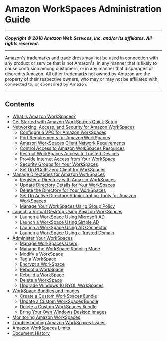 # Amazon WorkSpaces Administration Guide

-----
*****Copyright &copy; 2018 Amazon Web Services, Inc. and/or its affiliates. All rights reserved.*****

-----
Amazon's trademarks and trade dress may not be used in 
     connection with any product or service that is not Amazon's, 
     in any manner that is likely to cause confusion among customers, 
     or in any manner that disparages or discredits Amazon. All other 
     trademarks not owned by Amazon are the property of their respective
     owners, who may or may not be affiliated with, connected to, or 
     sponsored by Amazon.

-----
## Contents
+ [What Is Amazon WorkSpaces?](amazon-workspaces.md)
+ [Get Started with Amazon WorkSpaces Quick Setup](getting-started.md)
+ [Networking, Access, and Security for Amazon WorkSpaces](amazon-workspaces-networking.md)
   + [Configure a VPC for Amazon WorkSpaces](amazon-workspaces-vpc.md)
   + [Port Requirements for Amazon WorkSpaces](workspaces-port-requirements.md)
   + [Amazon WorkSpaces Client Network Requirements](workspaces-network-requirements.md)
   + [Control Access to Amazon WorkSpaces Resources](workspaces-access-control.md)
   + [Restrict WorkSpaces Access to Trusted Devices](trusted-devices.md)
   + [Provide Internet Access from Your WorkSpace](amazon-workspaces-internet-access.md)
   + [Security Groups for Your WorkSpaces](amazon-workspaces-security-groups.md)
   + [Set Up PCoIP Zero Client for WorkSpaces](set-up-pcoip-zero-client.md)
+ [Manage Directories for Amazon WorkSpaces](manage-workspaces-directory.md)
   + [Register a Directory with Amazon WorkSpaces](register-deregister-directory.md)
   + [Update Directory Details for Your WorkSpaces](update-directory-details.md)
   + [Delete the Directory for Your WorkSpaces](delete-workspaces-directory.md)
   + [Set Up Active Directory Administration Tools for Amazon WorkSpaces](directory_administration.md)
   + [Manage Your WorkSpaces Using Group Policy](group_policy.md)
+ [Launch a Virtual Desktop Using Amazon WorkSpaces](launch-workspaces-tutorials.md)
   + [Launch a WorkSpace Using Microsoft AD](launch-workspace-microsoft-ad.md)
   + [Launch a WorkSpace Using Simple AD](launch-workspace-simple-ad.md)
   + [Launch a WorkSpace Using AD Connector](launch-workspace-ad-connector.md)
   + [Launch a WorkSpace Using a Trusted Domain](launch-workspace-trusted-domain.md)
+ [Administer Your WorkSpaces](administer-workspaces.md)
   + [Manage WorkSpaces Users](manage-workspaces-users.md)
   + [Manage the WorkSpace Running Mode](running-mode.md)
   + [Modify a WorkSpace](modify-workspaces.md)
   + [Tag a WorkSpace](tag-workspaces.md)
   + [Encrypt a WorkSpace](encrypt-workspaces.md)
   + [Reboot a WorkSpace](reboot-workspaces.md)
   + [Rebuild a WorkSpace](reset-workspace.md)
   + [Delete a WorkSpace](delete-workspaces.md)
   + [Upgrade Windows 10 BYOL WorkSpaces](upgrade-windows-10-byol-workspaces.md)
+ [WorkSpace Bundles and Images](amazon-workspaces-bundles.md)
   + [Create a Custom WorkSpaces Bundle](create-custom-bundle.md)
   + [Update a Custom WorkSpaces Bundle](update-custom-bundle.md)
   + [Delete a Custom WorkSpaces Bundle](delete_bundle.md)
   + [Bring Your Own Windows Desktop Images](byol-windows-images.md)
+ [Monitoring Amazon WorkSpaces](amazon-workspaces-monitoring.md)
+ [Troubleshooting Amazon WorkSpaces Issues](amazon-workspaces-troubleshooting.md)
+ [Amazon WorkSpaces Limits](workspaces-limits.md)
+ [Document History](workspaces-document-history.md)